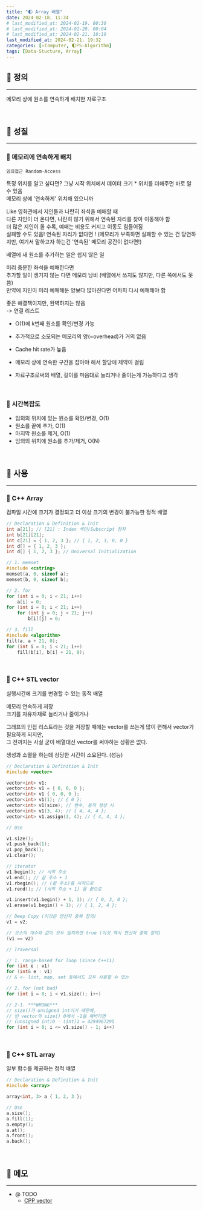 ```yaml
---
title: "🌓 Array 배열"
date: 2024-02-18. 11:34
# last_modified_at: 2024-02-19. 00:30
# last_modified_at: 2024-02-20. 00:04
# last_modified_at: 2024-02-21. 18:19
last_modified_at: 2024-02-21. 19:32
categories: [⭐Computer, 🌓PS-Algorithm]
tags: [Data-Stucture, Array]
---
```


## **💫 정의**

---

메모리 상에 원소를 연속하게 배치한 자료구조

<br>
<!-- ---- ---- ---- ----  ---- ---- ---- ----  ---- ---- ---- ----  ---- ---- ---- ---- -->

## **💫 성질**

---

### **🫧 메모리에 연속하게 배치**

`임의접근 Random-Access`  

특정 위치를 알고 싶다면? 그냥 시작 위치에서 데이터 크기 * 위치를 더해주면 바로 알 수 있음  
메모리 상에 '연속하게' 위치해 있으니까  

Like 영화관에서 지인들과 나란히 좌석을 예매할 때  
다른 지인이 더 온다면, 나란히 않기 위해서 연속된 자리를 찾아 이동해야 함  
더 많은 지인이 올 수록, 예매는 비용도 커지고 이동도 힘들어짐  
실패할 수도 있음! 연속된 자리가 없다면 ! (메모리가 부족하면 실패할 수 있는 건 당연하지만, 여기서 말하고자 하는건 '연속된' 메모리 공간이 없다면!)  

배열에 새 원소를 추가하는 일은 쉽지 않은 일  

미리 충분한 좌석을 예매한다면  
추가할 일이 생기지 않는 다면 메모리 낭비 (배열에서 쓰지도 않지만, 다른 쪽에서도 못씀)  
만약에 지인이 미리 예매해둔 양보다 많아진다면 어차피 다시 예매해야 함  

좋은 해결책이지만, 완벽하지는 않음  
-> 연결 리스트  

- O(1)에 k번째 원소를 확인/변경 가능
- 추가적으로 소모되는 메모리의 양(=overhead)가 거의 없음
- Cache hit rate가 높음
- 메모리 상에 연속한 구간을 잡아야 해서 할당에 제약이 걸림

- 자료구조로써의 배열, 길이를 마음대로 늘리거나 줄이는게 가능하다고 생각

<br>
<!-- ---- ---- ---- ----  ---- ---- ---- ----  ---- ---- ---- ----  ---- ---- ---- ---- -->

### **🫧 시간복잡도**

- 임의의 위치에 있는 원소를 확인/변경, O(1)
- 원소를 끝에 추가, O(1)
- 마지막 원소를 제거, O(1)
- 임의의 위치에 원소를 추가/제거, O(N)

<br>
<!-- ---- ---- ---- ----  ---- ---- ---- ----  ---- ---- ---- ----  ---- ---- ---- ---- -->

## **💫 사용**

---

### **🫧 C++ Array**

컴파일 시간에 크기가 결정되고 더 이상 크기의 변경이 불가능한 정적 배열  

```cpp
// Declaration & Definition & Init
int a[21]; // [21] : Index 색인/Subscript 첨자
int b[21][21];
int c[21] = { 1, 2, 3 }; // { 1, 2, 3, 0, 0 }
int d[] = { 1, 2, 3 };
int d[] { 1, 2, 3 }; // Universal Initialization

// 1. memset
#include <cstring>
memset(a, 0, sizeof a);
memset(b, 0, sizeof b);

// 2. for
for (int i = 0; i < 21; i++)
	a[i] = 0;
for (int i = 0; i < 21; i++)
	for (int j = 0; j < 21; j++)
		b[i][j] = 0;

// 3. fill
#include <algorithm>
fill(a, a + 21, 0);
for (int i = 0; i < 21; i++)
	fill(b[i], b[i] + 21, 0);
```

<br>
<!-- ---- ---- ---- ----  ---- ---- ---- ----  ---- ---- ---- ----  ---- ---- ---- ---- -->

### **🫧 C++ STL vector**

실행시간에 크기를 변경할 수 있는 동적 배열  

메모리 연속하게 저장  
크기를 자유자재로 늘리거나 줄이거나  

그래프의 인접 리스트라는 것을 저장할 때에는 vector를 쓰는게 많이 편해서 vector가 필요하게 되지만,  
그 전까지는 사실 굳이 배열대신 vector를 써야하는 상황은 없다.  

생성과 소멸을 하는데 상당한 시간이 소요된다. (성능)  

```cpp
// Declaration & Definition & Init
#include <vector>

vector<int> v1;
vector<int> v1 = { 0, 0, 0 };
vector<int> v1 { 0, 0, 0 };
vector<int> v1(1); // { 0 };
vector<int> v1(size); // 변수, 동적 생성 시
vector<int> v1(3, 4); // { 4, 4, 4 };
vector<int> v1.assign(3, 4); // { 4, 4, 4 };
```

```cpp
// Use

v1.size();
v1.push_back(1);
v1.pop_back();
v1.clear();

// iterator
v1.begin(); // 시작 주소
v1.end(); // 끝 주소 + 1
v1.rbegin(); // (끝 주소)를 시작으로
v1.rend(); // (시작 주소 + 1) 을 끝으로

v1.insert(v1.begin() + 1, 1); // { 0, 3, 0 };
v1.erase(v1.begin() + 1); // { 1, 2, 4 };

// Deep Copy (이것은 연산자 중복 정의)
v1 = v2;

// 요소의 개수와 값이 모두 일치하면 true (이것 역시 연산자 중복 정의)
(v1 == v2)
```

```cpp
// Traversal

// 1. range-based for loop (since C++11)
for (int e : v1)
for (int& e : v1)
// & <- list, map, set 등에서도 모두 사용할 수 있는

// 2. for (not bad)
for (int i = 0; i < v1.size(); i++)

// 2-1. ***WRONG***
// size()가 unsigned int이기 때문에,
// 빈 vector의 size() 0에서 -1을 해버리면
// (unsigned int)0 - (int)1 = 4294967295
for (int i = 0; i <= v1.size() - 1; i++)
```

<br>
<!-- ---- ---- ---- ----  ---- ---- ---- ----  ---- ---- ---- ----  ---- ---- ---- ---- -->

### **🫧 C++ STL array**

일부 함수를 제공하는 정적 배열  

```cpp
// Declaration & Definition & Init
#include <array>

array<int, 3> a { 1, 2, 3 };
```

```cpp
// Use
a.size();
a.fill(1);
a.empty();
a.at();
a.front();
a.back();
```

<br>
<!-- ---- ---- ---- ----  ---- ---- ---- ----  ---- ---- ---- ----  ---- ---- ---- ---- -->

## **💫 메모**

---

- @ TODO
  - [CPP vector](https://hwan-shell.tistory.com/119)
